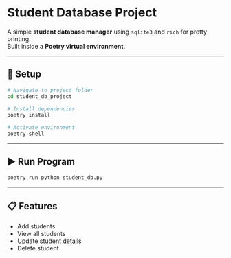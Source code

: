# Student Database Project

A simple **student database manager** using `sqlite3` and `rich` for pretty printing.  
Built inside a **Poetry virtual environment**.

---

## 🚀 Setup

```bash
# Navigate to project folder
cd student_db_project

# Install dependencies
poetry install

# Activate environment
poetry shell
```

---

## ▶ Run Program
```bash
poetry run python student_db.py
```

---

## 📋 Features
- Add students
- View all students
- Update student details
- Delete student
